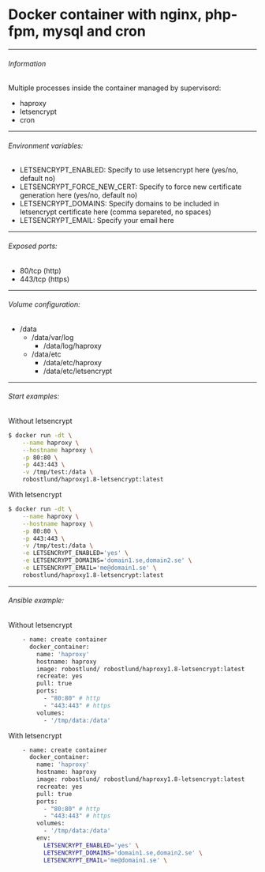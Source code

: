 Docker container with nginx, php-fpm, mysql and cron
============================================================================
----------
######  Information

Multiple processes inside the container managed by supervisord:

- haproxy
- letsencrypt
- cron

----------
###### Environment variables:

 - LETSENCRYPT_ENABLED: Specify to use letsencrypt here (yes/no, default no)
 - LETSENCRYPT_FORCE_NEW_CERT: Specify to force new certificate generation here (yes/no, default no)
 - LETSENCRYPT_DOMAINS: Specify domains to be included in letsencrypt certificate here (comma separeted, no spaces)
 - LETSENCRYPT_EMAIL: Specify your email here

----------
###### Exposed ports:
 - 80/tcp (http)
 - 443/tcp (https)
----------
###### Volume configuration:

- /data
  - /data/var/log
    - /data/log/haproxy
  - /data/etc
    - /data/etc/haproxy
    - /data/etc/letsencrypt

----------
###### Start examples:
Without letsencrypt
```sh
$ docker run -dt \
    --name haproxy \
    --hostname haproxy \
    -p 80:80 \
    -p 443:443 \
    -v /tmp/test:/data \
    robostlund/haproxy1.8-letsencrypt:latest
```
With letsencrypt
```sh
$ docker run -dt \
    --name haproxy \
    --hostname haproxy \
    -p 80:80 \
    -p 443:443 \
    -v /tmp/test:/data \
    -e LETSENCRYPT_ENABLED='yes' \
    -e LETSENCRYPT_DOMAINS='domain1.se,domain2.se' \
    -e LETSENCRYPT_EMAIL='me@domain1.se' \
    robostlund/haproxy1.8-letsencrypt:latest
```

----------
###### Ansible example:
Without letsencrypt
```sh
    - name: create container
      docker_container:
        name: 'haproxy'
        hostname: haproxy
        image: robostlund/ robostlund/haproxy1.8-letsencrypt:latest
        recreate: yes
        pull: true
        ports:
          - "80:80" # http
          - "443:443" # https
        volumes:
          - '/tmp/data:/data'
```

With letsencrypt
```sh
    - name: create container
      docker_container:
        name: 'haproxy'
        hostname: haproxy
        image: robostlund/ robostlund/haproxy1.8-letsencrypt:latest
        recreate: yes
        pull: true
        ports:
          - "80:80" # http
          - "443:443" # https
        volumes:
          - '/tmp/data:/data'
        env:
          LETSENCRYPT_ENABLED='yes' \
          LETSENCRYPT_DOMAINS='domain1.se,domain2.se' \
          LETSENCRYPT_EMAIL='me@domain1.se' \

```

